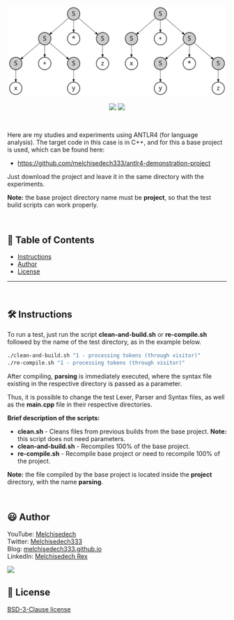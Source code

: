 <p align='center'>
    <img src="extras/images/Parse_Tree_Derivations.svg" width="500" >
</p>

<p align="center">
    <img src="https://img.shields.io/github/languages/count/melchisedech333/antlr4-experiments?style=for-the-badge" >
    <img src="https://img.shields.io/github/repo-size/melchisedech333/antlr4-experiments?style=for-the-badge" >
</p>

<br>

Here are my studies and experiments using ANTLR4 (for language analysis). The target code in this case is in C++, and for this a base project is used, which can be found here:

- https://github.com/melchisedech333/antlr4-demonstration-project

Just download the project and leave it in the same directory with the experiments.

<b>Note:</b> the base project directory name must be <b>project</b>, so that the test build scripts can work properly.

<br>

:bookmark_tabs: Table of Contents
-----
* [Instructions](#hammer_and_wrench-instructions)
* [Author](#smiley-author)
* [License](#scroll-license)
-----

<br>

:hammer_and_wrench: Instructions
---

To run a test, just run the script <b>clean-and-build.sh</b> or <b>re-compile.sh</b> followed by the name of the test directory, as in the example below.

```bash
./clean-and-build.sh "1 - processing tokens (through visitor)"
./re-compile.sh "1 - processing tokens (through visitor)"
```

After compiling, <b>parsing</b> is immediately executed, where the syntax file existing in the respective directory is passed as a parameter.

Thus, it is possible to change the test Lexer, Parser and Syntax files, as well as the <b>main.cpp</b> file in their respective directories.

<b>Brief description of the scripts:</b>
- <b>clean.sh</b> - Cleans files from previous builds from the base project. <b>Note:</b> this script does not need parameters.
- <b>clean-and-build.sh</b> - Recompiles 100% of the base project.
- <b>re-compile.sh</b> - Recompile base project or need to recompile 100% of the project.

<b>Note:</b> the file compiled by the base project is located inside the <b>project</b> directory, with the name <b>parsing</b>.

<br>

:smiley: Author
---

YouTube: [Melchisedech](https://www.youtube.com/channel/UC4Sh4wxncr5arnydpUfWPKw)<br>
Twitter: [Melchisedech333](https://twitter.com/Melchisedech333)<br>
Blog: [melchisedech333.github.io](https://melchisedech333.github.io/)<br>
LinkedIn: [Melchisedech Rex](https://www.linkedin.com/in/melchisedech-rex-724152235/)

<img src="https://github.com/melchisedech333.png?size=200" height="100" />

<br>

:scroll: License
---

[ BSD-3-Clause license](./LICENSE.txt)


